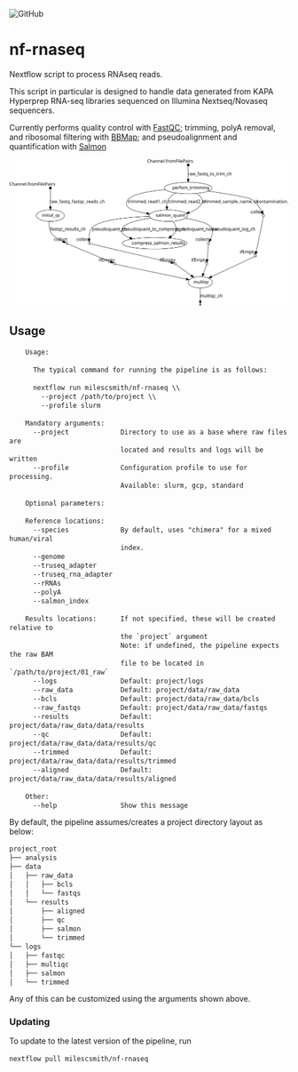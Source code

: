 
![GitHub](https://img.shields.io/github/license/milescsmith/nf-rnaseq)
# nf-rnaseq

Nextflow script to process RNAseq reads.

This script in particular is designed to handle data generated from KAPA
Hyperprep RNA-seq libraries sequenced on Illumina Nextseq/Novaseq sequencers.

Currently performs quality control with [FastQC](https://www.bioinformatics.babraham.ac.uk/projects/fastqc/);
trimming, polyA removal, and ribosomal filtering with [BBMap](https://jgi.doe.gov/data-and-tools/bbtools/bb-tools-user-guide/bbmap-guide/);
and pseudoalignment and quantification with [Salmon](https://combine-lab.github.io/salmon/)

![Example](./pipeline_dag.svg)

## Usage

```
    Usage:

      The typical command for running the pipeline is as follows:
 
      nextflow run milescsmith/nf-rnaseq \\
        --project /path/to/project \\
        --profile slurm

    Mandatory arguments:
      --project             Directory to use as a base where raw files are 
                            located and results and logs will be written
      --profile             Configuration profile to use for processing.
                            Available: slurm, gcp, standard
      
    Optional parameters:

    Reference locations:
      --species             By default, uses "chimera" for a mixed human/viral
                            index.
      --genome
      --truseq_adapter
      --truseq_rna_adapter
      --rRNAs
      --polyA
      --salmon_index
    
    Results locations:      If not specified, these will be created relative to
                            the `project` argument
                            Note: if undefined, the pipeline expects the raw BAM
                            file to be located in `/path/to/project/01_raw`
      --logs                Default: project/logs
      --raw_data            Default: project/data/raw_data
      --bcls                Default: project/data/raw_data/bcls
      --raw_fastqs          Default: project/data/raw_data/fastqs
      --results             Default: project/data/raw_data/data/results
      --qc                  Default: project/data/raw_data/data/results/qc
      --trimmed             Default: project/data/raw_data/data/results/trimmed
      --aligned             Default: project/data/raw_data/data/results/aligned

    Other:
      --help                Show this message
```

By default, the pipeline assumes/creates a project directory layout as below:

```
project_root
├── analysis
├── data
│   ├── raw_data
│   │   ├── bcls
│   │   └── fastqs
│   └── results
│       ├── aligned
│       ├── qc
│       ├── salmon
│       └── trimmed
└── logs
│   ├── fastqc
│   ├── multiqc
│   ├── salmon
│   └── trimmed
```

Any of this can be customized using the arguments shown above.

### Updating

To update to the latest version of the pipeline, run

`nextflow pull milescsmith/nf-rnaseq`